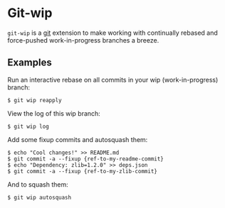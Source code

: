 # Git-wip #

`git-wip` is a [git][git] extension to make working with continually rebased and
force-pushed work-in-progress branches a breeze.

## Examples ##

Run an interactive rebase on all commits in your wip (work-in-progress) branch:

```shell
$ git wip reapply
```

View the log of this wip branch:

```shell
$ git wip log
```

Add some fixup commits and autosquash them:

```shell
$ echo "Cool changes!" >> README.md
$ git commit -a --fixup {ref-to-my-readme-commit}
$ echo "Dependency: zlib=1.2.0" >> deps.json
$ git commit -a --fixup {ref-to-my-zlib-commit}
```

And to squash them:

```shell
$ git wip autosquash
```

[git]: https://git-scm.com/
